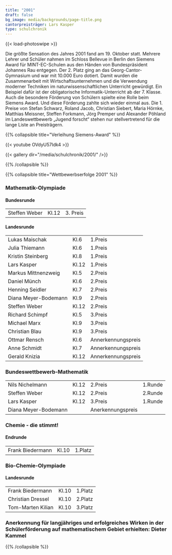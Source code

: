 ```yaml
---
title: "2001"
draft: false
bg_image: media/backgrounds/page-title.png
cantorpreisträger: Lars Kasper
type: schulchronik
---
```


{{< load-photoswipe >}}



Die größte Sensation des Jahres 2001 fand am 19. Oktober statt. Mehrere Lehrer und Schüler nahmen im Schloss Bellevue in Berlin den Siemens Award für MINT-EC-Schulen aus den Händen von Bundespräsident Johannes Rau entgegen. Der 2. Platz ging an das Georg-Cantor-Gymnasium und war mit 10.000 Euro dotiert. Damit wurden die Zusammenarbeit mit Wirtschaftsunternehmen und die Verwendung moderner Techniken im naturwissenschaftlichen Unterricht gewürdigt. Ein Beispiel dafür ist der obligatorische Informatik-Unterricht ab der 7. Klasse. Auch die besondere Förderung von Schülern spielte eine Rolle beim Siemens Award. Und diese Förderung zahlte sich wieder einmal aus. Die 1. Preise von Stefan Schwarz, Roland Jacob, Christian Siebert, Maria Hörnke, Matthias Meissner, Steffen Forkmann, Jörg Premper und Alexander Pöhland im Landeswettbewerb „Jugend forscht“ stehen nur stellvertretend für die lange Liste an Preisträgern.

{{% collapsible  title="Verleihung Siemens-Award" %}}

{{< youtube OVdyU57Idk4 >}}

{{< gallery dir="/media/schulchronik/2001/" />}}

{{% /collapsible %}}

{{% collapsible  title="Wettbewerbserfolge 2001" %}}

### Mathematik-Olympiade

#### Bundesrunde

|               |       |          |
| ------------- | ----- | -------- |
| Steffen Weber | Kl.12 | 3. Preis |

#### Landesrunde

|                      |       |                    |
| -------------------- | ----- | ------------------ |
| Lukas Maischak       | Kl.6  | 1.Preis            |
| Julia Thiemann       | Kl.6  | 1.Preis            |
| Kristin Steinberg    | Kl.8  | 1.Preis            |
| Lars Kasper          | Kl.12 | 1.Preis            |
| Markus Mittnenzweig  | Kl.5  | 2.Preis            |
| Daniel Münch         | Kl.6  | 2.Preis            |
| Henning Seidler      | Kl.7  | 2.Preis            |
| Diana Meyer-Bodemann | Kl.9  | 2.Preis            |
| Steffen Weber        | Kl.12 | 2.Preis            |
| Richard Schimpf      | Kl.5  | 3.Preis            |
| Michael Marx         | Kl.9  | 3.Preis            |
| Christian Blau       | Kl.9  | 3.Preis            |
| Ottmar Rensch        | Kl.6  | Annerkennungspreis |
| Anne Schmidt         | Kl.7  | Annerkennungspreis |
| Gerald Knizia        | Kl.12 | Annerkennungspreis |

### Bundeswettbewerb-Mathematik

|                      |       |                   |         |
| -------------------- | ----- | ----------------- | ------- |
| Nils Nichelmann      | Kl.12 | 2.Preis           | 1.Runde |
| Steffen Weber        | Kl.12 | 2.Preis           | 2.Runde |
| Lars Kasper          | Kl.12 | 3.Preis           | 1.Runde |
| Diana Meyer-Bodemann |       | Anerkennungspreis |         |

### Chemie - die stimmt!

#### Endrunde

|                  |       |         |
| ---------------- | ----- | ------- |
| Frank Biedermann | Kl.10 | 1.Platz |

### Bio-Chemie-Olympiade

#### Landesrunde

|                   |       |         |
| ----------------- | ----- | ------- |
| Frank Biedermann  | Kl.10 | 1.Platz |
| Christian Dressel | Kl.10 | 2.Platz |
| Tom-Marten Kilian | Kl.10 | 3.Platz |

### Anerkennung für langjähriges und erfolgreiches Wirken in der Schülerförderung auf mathematischem Gebiet erhielten: Dieter Kammel

{{% /collapsible %}}
